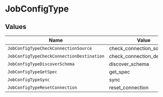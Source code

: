 # JobConfigType


## Values

| Name                                      | Value                                     |
| ----------------------------------------- | ----------------------------------------- |
| `JobConfigTypeCheckConnectionSource`      | check_connection_source                   |
| `JobConfigTypeCheckConnectionDestination` | check_connection_destination              |
| `JobConfigTypeDiscoverSchema`             | discover_schema                           |
| `JobConfigTypeGetSpec`                    | get_spec                                  |
| `JobConfigTypeSync`                       | sync                                      |
| `JobConfigTypeResetConnection`            | reset_connection                          |